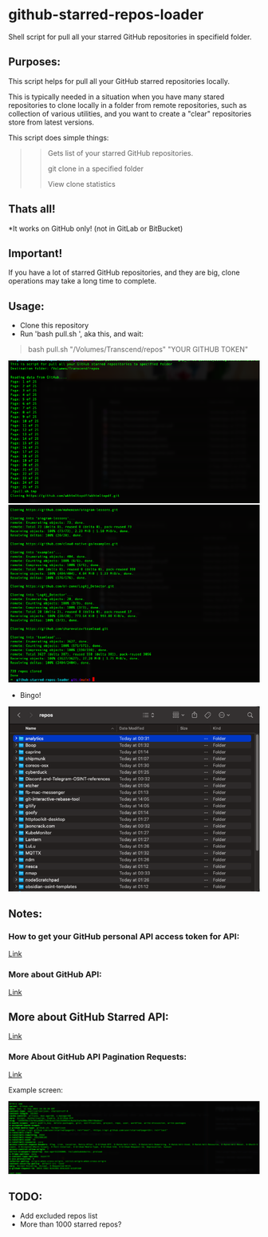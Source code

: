 # github-starred-repos-loader

Shell script for pull all your starred GitHub repositories in specifield folder.

## Purposes:

This script helps for pull all your GitHub starred repositories locally.

This is typically needed in a situation when you have many stared repositories to clone locally in a folder from remote repositories, such as collection of various utilities, and you want to create a "clear" repositories store from latest versions.



This script does simple things:

>> Gets list of your starred GitHub repositories.
>>
>> git clone in a specified folder
>> 
>> View clone statistics

## Thats all!

*It works on GitHub only! (not in GitLab or BitBucket)

## Important!

If you have a lot of starred GitHub repositories, and they are big, clone operations may take a long time to complete.

## Usage:

- Clone this repository
- Run 'bash pull.sh ', aka this, and wait:

> bash pull.sh "/Volumes/Transcend/repos" "YOUR GITHUB TOKEN"

![alt text](./terminal1.png "Terminal")
![alt text](./terminal2.png "Terminal")

- Bingo!

![alt text](./repos.png "Repos List in Finder")

## Notes:

### How to get your GitHub personal API access token for API:

[Link](https://docs.github.com/en/authentication/keeping-your-account-and-data-secure/creating-a-personal-access-token)

### More about GitHub API:

[Link](https://docs.github.com/en/rest)

## More about GitHub Starred API:

[Link](https://docs.github.com/en/rest/activity/starring)

### More About GitHub API Pagination Requests:

[Link](https://docs.github.com/en/rest/guides/traversing-with-pagination)

Example screen:

![alt text](./pagination_headers.png "Pagination Headers")

## TODO:

- Add excluded repos list
- More than 1000 starred repos?
